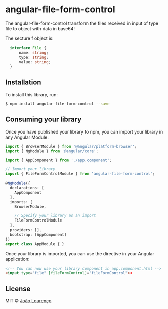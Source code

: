 # angular-file-form-control

The angular-file-form-control transform the files received in input of type file to object with data in base64!

The secture f object is:
```typescript
  interface File {
      name: string;
      type: string;
      value: string;
  }
```
## Installation

To install this library, run:

```bash
$ npm install angular-file-form-control --save
```

## Consuming your library

Once you have published your library to npm, you can import your library in any Angular Module:

```typescript
import { BrowserModule } from '@angular/platform-browser';
import { NgModule } from '@angular/core';

import { AppComponent } from './app.component';

// Import your library
import { FileFormControlModule } from 'angular-file-form-control';

@NgModule({
  declarations: [
    AppComponent
  ],
  imports: [
    BrowserModule,

    // Specify your library as an import
    FileFormControlModule
  ],
  providers: [],
  bootstrap: [AppComponent]
})
export class AppModule { }
```

Once your library is imported, you can use the directive in your Angular application:

```html
<!-- You can now use your library component in app.component.html -->
<input type="file" [fileFormControl]="fileFormControl"><
```


## License

MIT © [João Lourenço](mailto:jrelourenco@outlook.pt)
